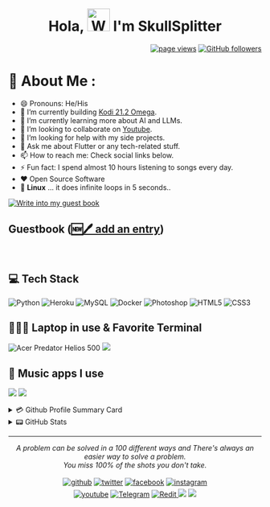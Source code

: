 <h1 align="center"> Hola, <img src="https://raw.githubusercontent.com/nixin72/nixin72/master/wave.gif" alt="Waving hand animated gif" height="45" width="45" /> I'm SkullSplitter</h1>

 <p align="right">
  <a href="https://github.com/skullsplitter2020"><img src="https://komarev.com/ghpvc/?username=skullsplitter2020" alt="page views"></a>
  <a href="https://github.com/skullsplitter2020?tab=followers"><img alt="GitHub followers" src="https://img.shields.io/github/followers/skullsplitter2020?color=green&logo=github"></a>
</p>

# 💫 About Me :
- 😄 Pronouns: He/His
- 🔭 I’m currently building [Kodi 21.2 Omega](https://kodi.tv/).
- 🌱 I’m currently learning more about AI and LLMs.
- 👯 I’m looking to collaborate on [Youtube](https://youtube.com/@sKullsInc2009).
- 🤔 I’m looking for help with my side projects.
- 💬 Ask me about Flutter or any tech-related stuff.
- 📫 How to reach me: Check social links below.
- ⚡ Fun fact: I spend almost 10 hours listening to songs every day.
- ❤️ Open Source Software
- 🐧 **Linux** ... it does infinite loops in 5 seconds..

[![Write into my guest book](https://img.shields.io/badge/-___%20%F0%9F%96%8B%20Write%20into%20my%20guest%20book-red?style=flat-round)](https://github.com/skullsplitter2020/skullsplitter2020/issues/1)
<br/>
## Guestbook ([🆕🖊️ add an entry](https://github.com/openscript/openscript/issues/1#issuecomment-new))
<!-- Guestbook -->
<br/>

## 💻 Tech Stack
![Python](https://img.shields.io/badge/python-3670A0?style=for-the-badge&logo=python&logoColor=ffdd54) ![Heroku](https://img.shields.io/badge/heroku-%23430098.svg?style=for-the-badge&logo=heroku&logoColor=white) ![MySQL](https://img.shields.io/badge/mysql-%2300f.svg?style=for-the-badge&logo=mysql&logoColor=white) ![Docker](https://img.shields.io/badge/docker-%230db7ed.svg?style=for-the-badge&logo=docker&logoColor=white) ![Photoshop](https://img.shields.io/badge/adobe%20photoshop%20-%2331A8FF.svg?&style=for-the-badge&logo=adobe%20photoshop&logoColor=white) ![HTML5](https://img.shields.io/badge/html5%20-%23E34F26.svg?&style=for-the-badge&logo=html5&logoColor=white) ![CSS3](https://img.shields.io/badge/css3%20-%231572B6.svg?&style=for-the-badge&logo=css3&logoColor=white)

## 👨🏻‍💻 Laptop in use & Favorite Terminal
<img alt="Acer Predator Helios 500" src="https://img.shields.io/badge/Predator_Helios_500-blue?logo=acer&logoSize=auto&labelColor=abcdef"> <img src="https://img.shields.io/badge/Git_for_Windows-000000?style=for-the-badge&logo=gitforwindows&logoColor=white"/>

## 🎵 Music apps I use
<img src="https://img.shields.io/badge/Spotify-1ED760?&style=for-the-badge&logo=spotify&logoColor=white"/> <img src="https://img.shields.io/badge/YouTube_Music-FF0000?style=for-the-badge&logo=youtube-music&logoColor=white"/>

<details>
<summary>💳 Github Profile Summary Card</summary>
<p align="center">
  <img src="https://github-profile-summary-cards.vercel.app/api/cards/profile-details?username=SkullSplitter2020&theme=vue"/>
</p>
</details>

<details>
<summary>📟 GitHub Stats</summary>
<p align="center">
	<img width="48%" src="https://github-readme-stats.vercel.app/api?username=SkullSplitter2020&show_icons=true&theme=vue" />
	<img width="48%" src="https://github-readme-streak-stats.herokuapp.com/?user=SkullSplitter2020&theme=vue" />
</p>
</details>

<hr>
<p align="center">
   <i>A problem can be solved in a 100 different ways and There's always an easier way to solve a problem.</i>
   <br>
   <i>You miss 100% of the shots you don't take.</i>
   <br>
<br>
<a href="https://github.com/skullsplitter2020" target="_blank"><img src=https://img.shields.io/badge/github-%2324292e.svg?&style=for-the-badge&logo=github&logoColor=white alt=github style="margin-bottom: 5px;" /></a>
<a href="https://twitter.com/skullsplitter09" target="_blank"><img src=https://img.shields.io/badge/twitter-%2300acee.svg?&style=for-the-badge&logo=twitter&logoColor=white alt=twitter style="margin-bottom: 5px;" /></a>
<a href="https://fb.to/joerg.van.tastisch" target="_blank"><img src=https://img.shields.io/badge/facebook-%232E87FB.svg?&style=for-the-badge&logo=facebook&logoColor=white alt=facebook style="margin-bottom: 5px;" /></a>
<a href="https://instagram.com/joerg.van.tastisch" target="_blank"><img src=https://img.shields.io/badge/instagram-%23000000.svg?&style=for-the-badge&logo=instagram&logoColor=white alt=instagram style="margin-bottom: 5px;" /></a>
<br>
<a href="https://www.youtube.com/user/@sKullsInc2009" target="_blank"><img src=https://img.shields.io/badge/youtube-%23EE4831.svg?&style=for-the-badge&logo=youtube&logoColor=white alt=youtube style="margin-bottom: 5px;" /></a>
<a href="https://t.me/sKulls_inc/" target="_blank"><img src=https://img.shields.io/badge/Telegram-blue?style=for-the-badge&logo=telegram&logoColor=white alt=Telegram style="margin-bottom 5px;" /></a>
<a href="https://reddit.com/user/Difficult_Count8216" target="_blank"><img src=https://img.shields.io/badge/Reddit-FF4500?style=for-the-badge&logo=reddit&logoColor=white alt=Redit style="margin-bottom 5px;" /> </a>
<a href="mailto:sKulls.inc.2oo9@gmail.com" target="_blank" ><img src="https://img.shields.io/badge/-Gmail-D14836?style=for-the-badge&logo=Gmail&logoColor=white"></img></a>
<a href="http://skullsplitter.my-gateway.de/" target="_blank" ><img src="https://img.shields.io/badge/-WEB-FF4088?style=for-the-badge&logo=Hugo&logoColor=white"></img></a>	
<br>
</p>
